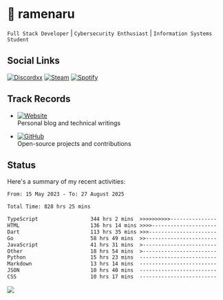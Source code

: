 # 🍜 ramenaru

`Full Stack Developer` | `Cybersecurity Enthusiast` | `Information Systems Student`

## Social Links
[![Discordxx](https://img.shields.io/badge/Discord-7289da?style=flat&logo=discord&logoColor=white)](https://discordapp.com/users/503291004200157185)
[![Steam](https://img.shields.io/badge/Steam-1b2838?style=flat&logo=steam&logoColor=white)](https://steamcommunity.com/id/ramenaru)
[![Spotify](https://img.shields.io/badge/Spotify-1ED760?logo=spotify&logoColor=white)](https://open.spotify.com/user/zehfiusachi8zilte5bqkjl2l)

## Track Records
- [![Website](https://img.shields.io/badge/Websites-FF7139?style=for-the-badge&logo=ghost&logoColor=white)](https://ramenaru.me)  
  Personal blog and technical writings

- [![GitHub](https://img.shields.io/badge/Github_Projects-181717?style=for-the-badge&logo=github&logoColor=white)](https://github.com/ramenaru)  
  Open-source projects and contributions

## Status

Here's a summary of my recent activities:

<!--START_SECTION:waka-->

```txt
From: 15 May 2023 - To: 27 August 2025

Total Time: 828 hrs 25 mins

TypeScript                 344 hrs 2 mins  >>>>>>>>>>---------------   41.53 %
HTML                       136 hrs 14 mins >>>>---------------------   16.45 %
Dart                       113 hrs 35 mins >>>----------------------   13.71 %
Go                         58 hrs 49 mins  >>-----------------------   07.10 %
JavaScript                 41 hrs 31 mins  >------------------------   05.01 %
Other                      18 hrs 54 mins  >------------------------   02.28 %
Python                     15 hrs 23 mins  -------------------------   01.86 %
Markdown                   13 hrs 14 mins  -------------------------   01.60 %
JSON                       10 hrs 40 mins  -------------------------   01.29 %
CSS                        10 hrs 17 mins  -------------------------   01.24 %
```

<!--END_SECTION:waka-->

<img src="https://github-readme-activity-graph-fjqz177.vercel.app/graph?username=ramenaru&theme=xcode"/>

